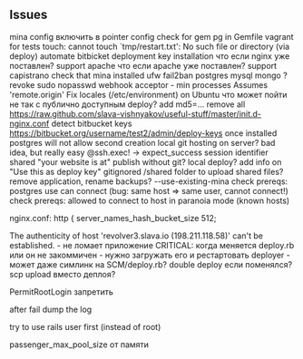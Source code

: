 ## Issues

mina config включить в pointer config
check for gem pg in Gemfile
vagrant for tests
touch: cannot touch `tmp/restart.txt': No such file or directory (via deploy)
automate bitbicket deployment key installation
что если nginx уже поставлен?
support apache
что если apache уже поставлен?
support capistrano
check that mina installed
ufw
fail2ban
postgres
mysql
mongo ?
revoke sudo nopasswd
webhook acceptor - min processes
Assumes 'remote.origin'
Fix locales (/etc/environment) on Ubuntu
что может пойти не так с публично доступным deploy? add md5=...
remove all https://raw.github.com/slava-vishnyakov/useful-stuff/master/init.d-nginx.conf
detect bitbucket keys https://bitbucket.org/username/test2/admin/deploy-keys
once installed postgres will not allow second creation
local git hosting on server? bad idea, but really easy
@ssh.exec! -> expect_success
session identifier shared
"your website is at"
publish without git? local deploy?
add info on "Use this as deploy key"
gitignored /shared folder to upload shared files?
remove application, rename
backups?
--use-existing-mina
check prereqs: postgres use can connect (bug: same host => same user, cannot connect!)
check prereqs: allowed to connect to host in paranoia mode (known hosts)

nginx.conf: http { server_names_hash_bucket_size 512;

The authenticity of host 'revolver3.slava.io (198.211.118.58)' can't be established.  - не ломает приложение
CRITICAL: когда меняется deploy.rb или он не закоммичен - нужно загружать его и рестартовать deployer - может даже симлинк на SCM/deploy.rb? double deploy если поменялся? scp upload вместо деплоя?

PermitRootLogin запретить

after fail dump the log

try to use rails user first (instead of root)

passenger_max_pool_size от памяти
